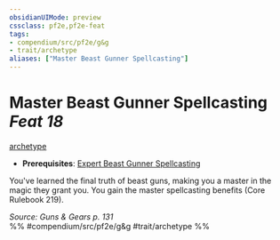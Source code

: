 ```yaml
---
obsidianUIMode: preview
cssclass: pf2e,pf2e-feat
tags:
- compendium/src/pf2e/g&g
- trait/archetype
aliases: ["Master Beast Gunner Spellcasting"]
---
```

# Master Beast Gunner Spellcasting  *Feat 18*  
[archetype](../../Rules/traits/archetype.md)  

- **Prerequisites**: [Expert Beast Gunner Spellcasting](expert-beast-gunner-spellcasting-g-g.md)

You've learned the final truth of beast guns, making you a master in the magic they grant you. You gain the master spellcasting benefits (Core Rulebook 219).

*Source: Guns & Gears p. 131*  
%% #compendium/src/pf2e/g&g #trait/archetype %%